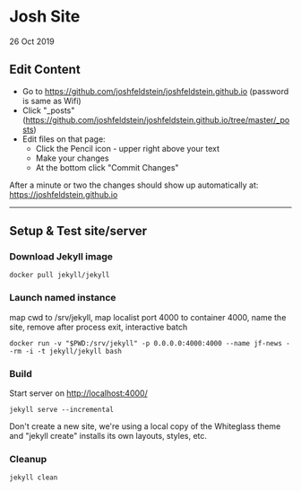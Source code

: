 # Josh Site
26 Oct 2019

## Edit Content

* Go to https://github.com/joshfeldstein/joshfeldstein.github.io (password is same as Wifi)
* Click "_posts" (https://github.com/joshfeldstein/joshfeldstein.github.io/tree/master/_posts)
* Edit files on that page:
    * Click the Pencil icon - upper right above your text
    * Make your changes
    * At the bottom click "Commit Changes"

After a minute or two the changes should show up automatically at: https://joshfeldstein.github.io

----

## Setup & Test site/server

### Download Jekyll image
    docker pull jekyll/jekyll

### Launch named instance
map cwd to /srv/jekyll, map localist port 4000 to container 4000, name the site, remove after process exit, interactive batch

	docker run -v "$PWD:/srv/jekyll" -p 0.0.0.0:4000:4000 --name jf-news --rm -i -t jekyll/jekyll bash

### Build
Start server on [http://localhost:4000/](http://localhost:4000)

    jekyll serve --incremental

Don't create a new site, we're using a local copy of the Whiteglass theme and "jekyll create" installs its own layouts, styles, etc.

### Cleanup

	jekyll clean

